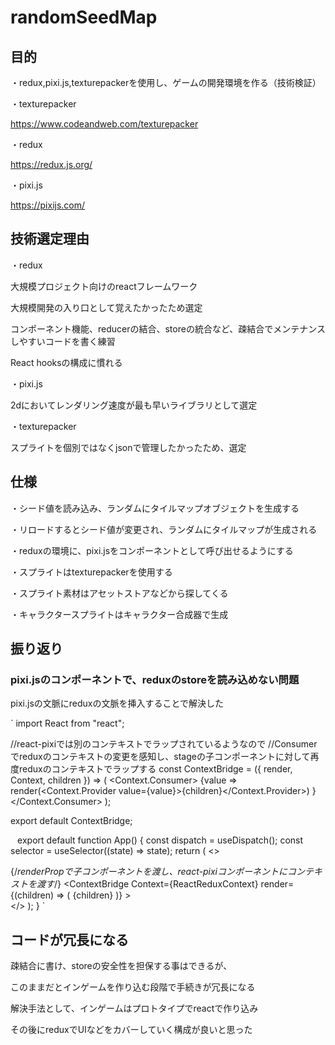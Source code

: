 # randomSeedMap

## 目的
・redux,pixi.js,texturepackerを使用し、ゲームの開発環境を作る（技術検証）

・texturepacker

https://www.codeandweb.com/texturepacker

・redux

https://redux.js.org/

・pixi.js

https://pixijs.com/

## 技術選定理由
・redux

大規模プロジェクト向けのreactフレームワーク

大規模開発の入り口として覚えたかったため選定

コンポーネント機能、reducerの結合、storeの統合など、疎結合でメンテナンスしやすいコードを書く練習

React hooksの構成に慣れる

・pixi.js

2dにおいてレンダリング速度が最も早いライブラリとして選定

・texturepacker

スプライトを個別ではなくjsonで管理したかったため、選定

## 仕様

・シード値を読み込み、ランダムにタイルマップオブジェクトを生成する

・リロードするとシード値が変更され、ランダムにタイルマップが生成される

・reduxの環境に、pixi.jsをコンポーネントとして呼び出せるようにする

・スプライトはtexturepackerを使用する

・スプライト素材はアセットストアなどから探してくる

・キャラクタースプライトはキャラクター合成器で生成

## 振り返り

### pixi.jsのコンポーネントで、reduxのstoreを読み込めない問題

pixi.jsの文脈にreduxの文脈を挿入することで解決した

`
import React from "react";

//react-pixiでは別のコンテキストでラップされているようなので
//Consumerでreduxのコンテキストの変更を感知し、stageの子コンポーネントに対して再度reduxのコンテキストでラップする
const ContextBridge = ({ render, Context, children }) => (
  <Context.Consumer>
    {value =>
      render(<Context.Provider value={value}>{children}</Context.Provider>)
    }
  </Context.Consumer>
);

export default ContextBridge;

`
`
export default function App() {
  const dispatch = useDispatch();
  const selector = useSelector((state) => state);
  return (
    <>
      <div className="App">
        {/*renderPropで子コンポーネントを渡し、react-pixiコンポーネントにコンテキストを渡す*/}
        <ContextBridge
          Context={ReactReduxContext}
          render={(children) => (
            <Stage width={selector.stage.width} height={selector.stage.height}>
              {children}
            </Stage>
          )}
        >
          <Map />
          <Player />
        </ContextBridge>
      </div>
      <GameLoop />
      <UserInput />
    </>
  );
}
`

## コードが冗長になる

疎結合に書け、storeの安全性を担保する事はできるが、

このままだとインゲームを作り込む段階で手続きが冗長になる

解決手法として、インゲームはプロトタイプでreactで作り込み

その後にreduxでUIなどをカバーしていく構成が良いと思った
